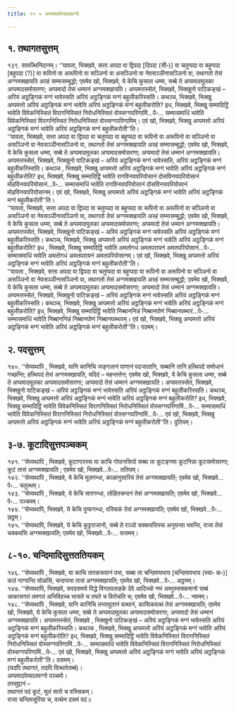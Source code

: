 ```yaml
---
title: ११ ५ अप्पमादपेय्यालवग्गो

---
```



## १. तथागतसुत्तम्

१३९. सावत्थिनिदानम्। ‘‘यावता, भिक्खवे, सत्ता अपदा वा द्विपदा [दिपदा (सी॰)] वा चतुप्पदा वा बहुप्पदा [बहुपदा (?)] वा रूपिनो वा अरूपिनो वा सञ्ञिनो वा असञ्ञिनो वा नेवसञ्ञीनासञ्ञिनो वा, तथागतो तेसं अग्गमक्खायति अरहं सम्मासम्बुद्धो; एवमेव खो, भिक्खवे, ये केचि कुसला धम्मा, सब्बे ते अप्पमादमूलका अप्पमादसमोसरणा; अप्पमादो तेसं धम्मानं अग्गमक्खायति। अप्पमत्तस्सेतं, भिक्खवे, भिक्खुनो पाटिकङ्खं – अरियं अट्ठङ्गिकं मग्गं भावेस्सति अरियं अट्ठङ्गिकं मग्गं बहुलीकरिस्सति। कथञ्च, भिक्खवे, भिक्खु अप्पमत्तो अरियं अट्ठङ्गिकं मग्गं भावेति अरियं अट्ठङ्गिकं मग्गं बहुलीकरोति? इध, भिक्खवे, भिक्खु सम्मादिट्ठिं भावेति विवेकनिस्सितं विरागनिस्सितं निरोधनिस्सितं वोस्सग्गपरिणामिं…पे॰… सम्मासमाधिं भावेति विवेकनिस्सितं विरागनिस्सितं निरोधनिस्सितं वोस्सग्गपरिणामिम्। एवं खो, भिक्खवे, भिक्खु अप्पमत्तो अरियं अट्ठङ्गिकं मग्गं भावेति अरियं अट्ठङ्गिकं मग्गं बहुलीकरोती’’ति।  
‘‘यावता, भिक्खवे, सत्ता अपदा वा द्विपदा वा चतुप्पदा वा बहुप्पदा वा रूपिनो वा अरूपिनो वा सञ्ञिनो वा असञ्ञिनो वा नेवसञ्ञीनासञ्ञिनो वा, तथागतो तेसं अग्गमक्खायति अरहं सम्मासम्बुद्धो; एवमेव खो, भिक्खवे, ये केचि कुसला धम्मा, सब्बे ते अप्पमादमूलका अप्पमादसमोसरणा; अप्पमादो तेसं धम्मानं अग्गमक्खायति। अप्पमत्तस्सेतं, भिक्खवे, भिक्खुनो पाटिकङ्खं – अरियं अट्ठङ्गिकं मग्गं भावेस्सति, अरियं अट्ठङ्गिकं मग्गं बहुलीकरिस्सति। कथञ्च , भिक्खवे, भिक्खु अप्पमत्तो अरियं अट्ठङ्गिकं मग्गं भावेति अरियं अट्ठङ्गिकं मग्गं बहुलीकरोति? इध, भिक्खवे, भिक्खु सम्मादिट्ठिं भावेति रागविनयपरियोसानं दोसविनयपरियोसानं मोहविनयपरियोसानं…पे॰… सम्मासमाधिं भावेति रागविनयपरियोसानं दोसविनयपरियोसानं मोहविनयपरियोसानम्। एवं खो, भिक्खवे, भिक्खु अप्पमत्तो अरियं अट्ठङ्गिकं मग्गं भावेति अरियं अट्ठङ्गिकं मग्गं बहुलीकरोती’’ति।  
‘‘यावता, भिक्खवे, सत्ता अपदा वा द्विपदा वा चतुप्पदा वा बहुप्पदा वा रूपिनो वा अरूपिनो वा सञ्ञिनो वा असञ्ञिनो वा नेवसञ्ञीनासञ्ञिनो वा, तथागतो तेसं अग्गमक्खायति अरहं सम्मासम्बुद्धो; एवमेव खो, भिक्खवे, ये केचि कुसला धम्मा, सब्बे ते अप्पमादमूलका अप्पमादसमोसरणा; अप्पमादो तेसं धम्मानं अग्गमक्खायति। अप्पमत्तस्सेतं, भिक्खवे, भिक्खुनो पाटिकङ्खं – अरियं अट्ठङ्गिकं मग्गं भावेस्सति अरियं अट्ठङ्गिकं मग्गं बहुलीकरिस्सति। कथञ्च, भिक्खवे, भिक्खु अप्पमत्तो अरियं अट्ठङ्गिकं मग्गं भावेति अरियं अट्ठङ्गिकं मग्गं बहुलीकरोति? इध , भिक्खवे, भिक्खु सम्मादिट्ठिं भावेति अमतोगधं अमतपरायनं अमतपरियोसानं…पे॰… सम्मासमाधिं भावेति अमतोगधं अमतपरायनं अमतपरियोसानम्। एवं खो, भिक्खवे, भिक्खु अप्पमत्तो अरियं अट्ठङ्गिकं मग्गं भावेति अरियं अट्ठङ्गिकं मग्गं बहुलीकरोती’’ति।  
‘‘यावता , भिक्खवे, सत्ता अपदा वा द्विपदा वा चतुप्पदा वा बहुप्पदा वा रूपिनो वा अरूपिनो वा सञ्ञिनो वा असञ्ञिनो वा नेवसञ्ञीनासञ्ञिनो वा, तथागतो तेसं अग्गमक्खायति अरहं सम्मासम्बुद्धो; एवमेव खो, भिक्खवे, ये केचि कुसला धम्मा, सब्बे ते अप्पमादमूलका अप्पमादसमोसरणा; अप्पमादो तेसं धम्मानं अग्गमक्खायति। अप्पमत्तस्सेतं, भिक्खवे, भिक्खुनो पाटिकङ्खं – अरियं अट्ठङ्गिकं मग्गं भावेस्सति अरियं अट्ठङ्गिकं मग्गं बहुलीकरिस्सति। कथञ्च, भिक्खवे, भिक्खु अप्पमत्तो अरियं अट्ठङ्गिकं मग्गं भावेति अरियं अट्ठङ्गिकं मग्गं बहुलीकरोति? इध, भिक्खवे, भिक्खु सम्मादिट्ठिं भावेति निब्बाननिन्नं निब्बानपोणं निब्बानपब्भारं…पे॰… सम्मासमाधिं भावेति निब्बाननिन्नं निब्बानपोणं निब्बानपब्भारम्। एवं खो, भिक्खवे, भिक्खु अप्पमत्तो अरियं अट्ठङ्गिकं मग्गं भावेति अरियं अट्ठङ्गिकं मग्गं बहुलीकरोती’’ति। पठमम्।  


## २. पदसुत्तम्

१४०. ‘‘सेय्यथापि , भिक्खवे, यानि कानिचि जङ्गलानं पाणानं पदजातानि, सब्बानि तानि हत्थिपदे समोधानं गच्छन्ति; हत्थिपदं तेसं अग्गमक्खायति, यदिदं – महन्तत्तेन; एवमेव खो, भिक्खवे, ये केचि कुसला धम्मा, सब्बे ते अप्पमादमूलका अप्पमादसमोसरणा; अप्पमादो तेसं धम्मानं अग्गमक्खायति। अप्पमत्तस्सेतं, भिक्खवे, भिक्खुनो पाटिकङ्खं – अरियं अट्ठङ्गिकं मग्गं भावेस्सति अरियं अट्ठङ्गिकं मग्गं बहुलीकरिस्सति। कथञ्च, भिक्खवे, भिक्खु अप्पमत्तो अरियं अट्ठङ्गिकं मग्गं भावेति अरियं अट्ठङ्गिकं मग्गं बहुलीकरोति? इध, भिक्खवे, भिक्खु सम्मादिट्ठिं भावेति विवेकनिस्सितं विरागनिस्सितं निरोधनिस्सितं वोस्सग्गपरिणामिं…पे॰… सम्मासमाधिं भावेति विवेकनिस्सितं विरागनिस्सितं निरोधनिस्सितं वोस्सग्गपरिणामिं…पे॰… एवं खो, भिक्खवे, भिक्खु अप्पमत्तो अरियं अट्ठङ्गिकं मग्गं भावेति अरियं अट्ठङ्गिकं मग्गं बहुलीकरोती’’ति। दुतियम्।  


## ३-७. कूटादिसुत्तपञ्चकम्

१४१. ‘‘सेय्यथापि , भिक्खवे, कूटागारस्स या काचि गोपानसियो सब्बा ता कूटङ्गमा कूटनिन्ना कूटसमोसरणा; कूटं तासं अग्गमक्खायति ; एवमेव खो, भिक्खवे…पे॰… ततियम्।  
१४२. ‘‘सेय्यथापि , भिक्खवे, ये केचि मूलगन्धा, काळानुसारियं तेसं अग्गमक्खायति; एवमेव खो, भिक्खवे…पे॰… चतुत्थम्।  
१४३. ‘‘सेय्यथापि , भिक्खवे, ये केचि सारगन्धा, लोहितचन्दनं तेसं अग्गमक्खायति; एवमेव खो, भिक्खवे…पे॰… पञ्चमम्।  
१४४. ‘‘सेय्यथापि, भिक्खवे, ये केचि पुप्फगन्धा, वस्सिकं तेसं अग्गमक्खायति; एवमेव खो, भिक्खवे…पे॰… छट्ठम्।  
१४५. ‘‘सेय्यथापि, भिक्खवे, ये केचि कुट्टराजानो, सब्बे ते रञ्ञो चक्कवत्तिस्स अनुयन्ता भवन्ति, राजा तेसं चक्कवत्ति अग्गमक्खायति; एवमेव खो, भिक्खवे…पे॰… सत्तमम्।  


## ८-१०. चन्दिमादिसुत्तततियकम्

१४६. ‘‘सेय्यथापि , भिक्खवे, या काचि तारकरूपानं पभा, सब्बा ता चन्दिमप्पभाय [चन्दिमापभाय (स्या॰ क॰)] कलं नाग्घन्ति सोळसिं, चन्दप्पभा तासं अग्गमक्खायति; एवमेव खो, भिक्खवे…पे॰… अट्ठमम्।  
१४७. ‘‘सेय्यथापि, भिक्खवे, सरदसमये विद्धे विगतवलाहके देवे आदिच्चो नभं अब्भुस्सक्कमानो सब्बं आकासगतं तमगतं अभिविहच्च भासते च तपते च विरोचति च; एवमेव खो, भिक्खवे…पे॰… नवमम्।  
१४८. ‘‘सेय्यथापि , भिक्खवे, यानि कानिचि तन्तावुतानं वत्थानं, कासिकवत्थं तेसं अग्गमक्खायति; एवमेव खो, भिक्खवे, ये केचि कुसला धम्मा, सब्बे ते अप्पमादमूलका अप्पमादसमोसरणा; अप्पमादो तेसं धम्मानं अग्गमक्खायति। अप्पमत्तस्सेतं, भिक्खवे , भिक्खुनो पाटिकङ्खं – अरियं अट्ठङ्गिकं मग्गं भावेस्सति अरियं अट्ठङ्गिकं मग्गं बहुलीकरिस्सति। कथञ्च , भिक्खवे, भिक्खु अप्पमत्तो अरियं अट्ठङ्गिकं मग्गं भावेति अरियं अट्ठङ्गिकं मग्गं बहुलीकरोति? इध, भिक्खवे, भिक्खु सम्मादिट्ठिं भावेति विवेकनिस्सितं विरागनिस्सितं निरोधनिस्सितं वोस्सग्गपरिणामिं…पे॰… सम्मासमाधिं भावेति विवेकनिस्सितं विरागनिस्सितं निरोधनिस्सितं वोस्सग्गपरिणामिं…पे॰… एवं खो, भिक्खवे, भिक्खु अप्पमत्तो अरियं अट्ठङ्गिकं मग्गं भावेति अरियं अट्ठङ्गिकं मग्गं बहुलीकरोती’’ति। दसमम्।  
(यदपि तथागतं, तदपि वित्थारेतब्बं)।  
अप्पमादपेय्यालवग्गो पञ्चमो।  
तस्सुद्दानं –  
तथागतं पदं कूटं, मूलं सारो च वस्सिकम्।  
राजा चन्दिमसूरिया च, वत्थेन दसमं पदं॥  